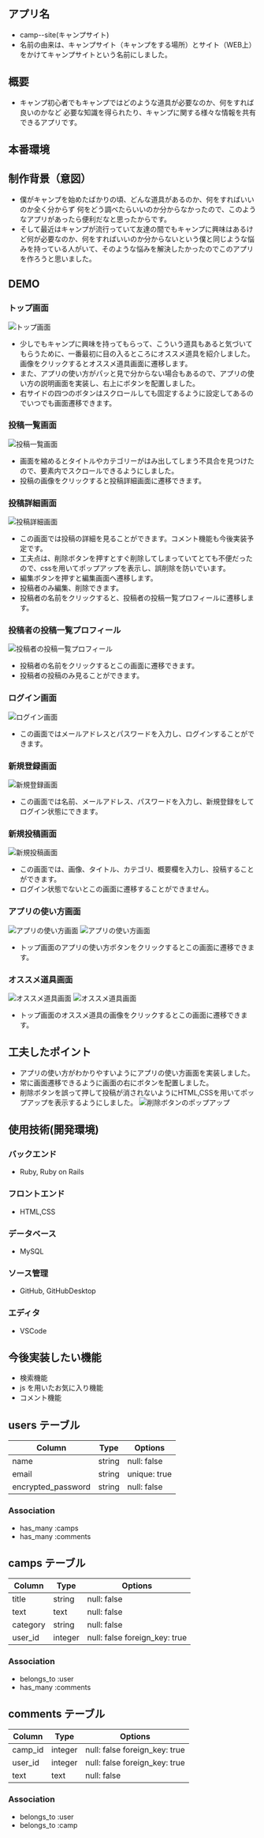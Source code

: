 ## アプリ名

- camp--site(キャンプサイト)
- 名前の由来は、キャンプサイト（キャンプをする場所）とサイト（WEB上）をかけてキャンプサイトという名前にしました。

## 概要

- キャンプ初心者でもキャンプではどのような道具が必要なのか、何をすれば良いのかなど
  必要な知識を得られたり、キャンプに関する様々な情報を共有できるアプリです。
  
## 本番環境

## 制作背景（意図）

- 僕がキャンプを始めたばかりの頃、どんな道具があるのか、何をすればいいのか全く分からず
  何をどう調べたらいいのか分からなかったので、このようなアプリがあったら便利だなと思ったからです。
- そして最近はキャンプが流行っていて友達の間でもキャンプに興味はあるけど何が必要なのか、何をすればいいのか分からないという僕と同じような悩みを持っている人がいて、そのような悩みを解決したかったのでこのアプリを作ろうと思いました。

## DEMO

### トップ画面
![トップ画面](./campsite1.jpg)
- 少しでもキャンプに興味を持ってもらって、こういう道具もあると気づいてもらうために、一番最初に目の入るところにオススメ道具を紹介しました。
  画像をクリックするとオススメ道具画面に遷移します。
- また、アプリの使い方がパッと見で分からない場合もあるので、アプリの使い方の説明画面を実装し、右上にボタンを配置しました。
- 右サイドの四つのボタンはスクロールしても固定するように設定してあるのでいつでも画面遷移できます。

### 投稿一覧画面
![投稿一覧画面](./campsite2.jpg)
- 画面を縮めるとタイトルやカテゴリーがはみ出してしまう不具合を見つけたので、要素内でスクロールできるようにしました。
- 投稿の画像をクリックすると投稿詳細画面に遷移できます。

### 投稿詳細画面
![投稿詳細画面](./campsite8.jpg)
- この画面では投稿の詳細を見ることができます。コメント機能も今後実装予定です。
- 工夫点は、削除ボタンを押すとすぐ削除してしまっていてとても不便だったので、cssを用いてポップアップを表示し、誤削除を防いでいます。
- 編集ボタンを押すと編集画面へ遷移します。
- 投稿者のみ編集、削除できます。
- 投稿者の名前をクリックすると、投稿者の投稿一覧プロフィールに遷移します。

### 投稿者の投稿一覧プロフィール
![投稿者の投稿一覧プロフィール](./campsite10.png)
- 投稿者の名前をクリックするとこの画面に遷移できます。
- 投稿者の投稿のみ見ることができます。

### ログイン画面
![ログイン画面](./login.jpg)
- この画面ではメールアドレスとパスワードを入力し、ログインすることができます。

### 新規登録画面
![新規登録画面](./signin.jpg)
- この画面では名前、メールアドレス、パスワードを入力し、新規登録をしてログイン状態にできます。

### 新規投稿画面
![新規投稿画面](./new.jpg)
- この画面では、画像、タイトル、カテゴリ、概要欄を入力し、投稿することができます。
- ログイン状態でないとこの画面に遷移することができません。

### アプリの使い方画面
![アプリの使い方画面](./campsite5.png)
![アプリの使い方画面](./campsite4.png)
- トップ画面のアプリの使い方ボタンをクリックするとこの画面に遷移できます。


### オススメ道具画面
![オススメ道具画面](./campsite6.png)
![オススメ道具画面](./campsite7.png)
- トップ画面のオススメ道具の画像をクリックするとこの画面に遷移できます。

## 工夫したポイント

- アプリの使い方がわかりやすいようにアプリの使い方画面を実装しました。
- 常に画面遷移できるように画面の右にボタンを配置しました。
- 削除ボタンを誤って押して投稿が消されないようにHTML,CSSを用いてポップアップを表示するようにしました。
![削除ボタンのポップアップ](./campsite9.jpg)

## 使用技術(開発環境)
### バックエンド
- Ruby, Ruby on Rails

### フロントエンド
- HTML,CSS

### データベース
- MySQL

### ソース管理
- GitHub, GitHubDesktop

### エディタ
- VSCode

## 今後実装したい機能

- 検索機能
- js を用いたお気に入り機能
- コメント機能

## users テーブル

| Column             | Type   | Options      |
| ------------------ | ------ | ------------ |
| name               | string | null: false  |
| email              | string | unique: true |
| encrypted_password | string | null: false  |

### Association

- has_many :camps
- has_many :comments

## camps テーブル

| Column   | Type    | Options                       |
| -------- | ------- | ----------------------------- |
| title    | string  | null: false                   |
| text     | text    | null: false                   |
| category | string  | null: false                   |
| user_id  | integer | null: false foreign_key: true |

### Association

- belongs_to :user
- has_many :comments

## comments テーブル

| Column  | Type    | Options                       |
| ------- | ------- | ----------------------------- |
| camp_id | integer | null: false foreign_key: true |
| user_id | integer | null: false foreign_key: true |
| text    | text    | null: false                   |

### Association

- belongs_to :user
- belongs_to :camp
